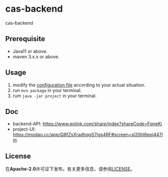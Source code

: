 # cas-backend
cas-backend

## Prerequisite
- Java11 or above.
- maven 3.x.x or above.

## Usage
1. modify the [configuration file](src/main/resources/application.yml) according to your actual situation.
2. run `mvn package` in your terminal.
3. rum `java -jar project` in your terminal.

## Doc
- backend-API: https://www.eolink.com/share/index?shareCode=FqneKi
- project-UI: https://modao.cc/app/Q8fZsXradhqgS7lgs4RF#screen=sl20hl6epj447lm

## License
在**Apache-2.0**许可证下发布。有关更多信息，请参阅[LICENSE](LICENSE)。